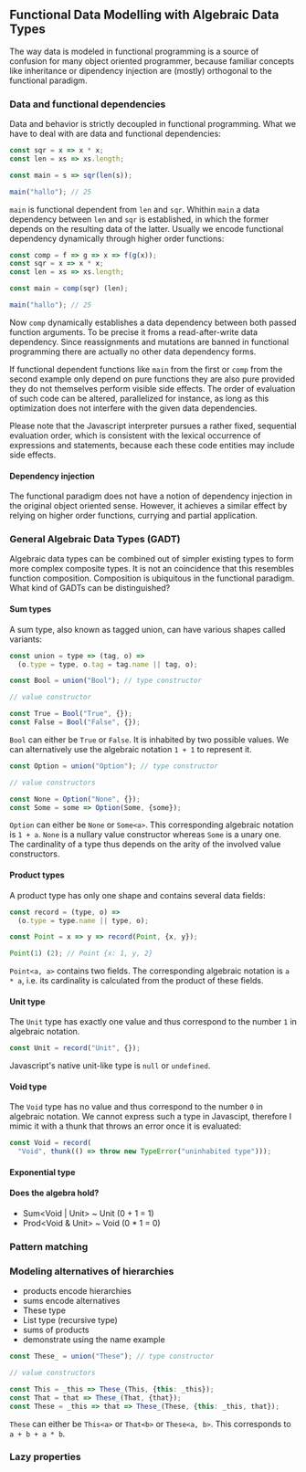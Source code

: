 ## Functional Data Modelling with Algebraic Data Types

The way data is modeled in functional programming is a source of confusion for many object oriented programmer, because familiar concepts like inheritance or dipendency injection are (mostly) orthogonal to the functional paradigm.

### Data and functional dependencies

Data and behavior is strictly decoupled in functional programming. What we have to deal with are data and functional dependencies:

```javascript
const sqr = x => x * x;
const len = xs => xs.length;

const main = s => sqr(len(s));

main("hallo"); // 25
```
`main` is functional dependent from `len` and `sqr`. Whithin `main` a data dependency between `len` and `sqr` is established, in which the former depends on the resulting data of the latter. Usually we encode functional dependency dynamically through higher order functions:

```javascript
const comp = f => g => x => f(g(x));
const sqr = x => x * x;
const len = xs => xs.length;

const main = comp(sqr) (len);

main("hallo"); // 25
```
Now `comp` dynamically establishes a data dependency between both passed function arguments. To be precise it froms a read-after-write data dependency. Since reassignments and mutations are banned in functional programming there are actually no other data dependency forms.

If functional dependent functions like `main` from the first or `comp` from the second example only depend on pure functions they are also pure provided they do not themselves perform visible side effects. The order of evaluation of such code can be altered, parallelized for instance, as long as this optimization does not interfere with the given data dependencies.

Please note that the Javascript interpreter pursues a rather fixed, sequential evaluation order, which is consistent with the lexical occurrence of expressions and statements, because each these code entities may include side effects.

#### Dependency injection

The functional paradigm does not have a notion of dependency injection in the original object oriented sense. However, it achieves a similar effect by relying on higher order functions, currying and partial application.

### General Algebraic Data Types (GADT)

Algebraic data types can be combined out of simpler existing types to form more complex composite types. It is not an coincidence that this resembles function composition. Composition is ubiquitous in the functional paradigm. What kind of GADTs can be distinguished?

#### Sum types

A sum type, also known as tagged union, can have various shapes called variants:

```javascript
const union = type => (tag, o) =>
  (o.type = type, o.tag = tag.name || tag, o);

const Bool = union("Bool"); // type constructor

// value constructor

const True = Bool("True", {});
const False = Bool("False", {});
```
`Bool` can either be `True` or `False`. It is inhabited by two possible values. We can alternatively use the algebraic notation `1 + 1` to represent it.

```javascript
const Option = union("Option"); // type constructor

// value constructors

const None = Option("None", {});
const Some = some => Option(Some, {some});
```
`Option` can either be `None` or `Some<a>`. This corresponding algebraic notation is `1 + a`. `None` is a nullary value constructor whereas `Some` is a unary one. The cardinality of a type thus depends on the arity of the involved value constructors.

#### Product types

A product type has only one shape and contains several data fields:

```javascript
const record = (type, o) =>
  (o.type = type.name || type, o);

const Point = x => y => record(Point, {x, y});

Point(1) (2); // Point {x: 1, y, 2}
```
`Point<a, a>` contains two fields. The corresponding algebraic notation is `a * a`, i.e. its cardinality is calculated from the product of these fields.

#### Unit type

The `Unit` type has exactly one value and thus correspond to the number `1` in algebraic notation.

```javascript
const Unit = record("Unit", {});
```
Javascript's native unit-like type is `null` or `undefined`.

#### Void type

The `Void` type has no value and thus correspond to the number `0` in algebraic notation. We cannot express such a type in Javascipt, therefore I mimic it with a thunk that throws an error once it is evaluated:

```javascript
const Void = record(
  "Void", thunk(() => throw new TypeError("uninhabited type")));
```
#### Exponential type

#### Does the algebra hold?

* Sum<Void | Unit> ~ Unit (0 + 1 = 1)
* Prod<Void & Unit> ~ Void (0 * 1 = 0)

### Pattern matching

### Modeling alternatives of hierarchies

* products encode hierarchies
* sums encode alternatives
* These type
* List type (recursive type)
* sums of products
* demonstrate using the name example

```javascript
const These_ = union("These"); // type constructor

// value constructors

const This = _this => These_(This, {this: _this});
const That = that => These_(That, {that});
const These = _this => that => These_(These, {this: _this, that});
```
`These` can either be `This<a>` or `That<b>` or `These<a, b>`. This corresponds to `a + b + a * b`.

### Lazy properties
